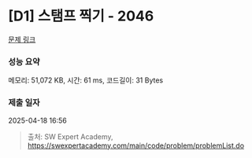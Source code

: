 # [D1] 스탬프 찍기 - 2046 

[문제 링크](https://swexpertacademy.com/main/code/problem/problemDetail.do?contestProbId=AV5QKdT6AyYDFAUq) 

### 성능 요약

메모리: 51,072 KB, 시간: 61 ms, 코드길이: 31 Bytes

### 제출 일자

2025-04-18 16:56



> 출처: SW Expert Academy, https://swexpertacademy.com/main/code/problem/problemList.do